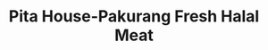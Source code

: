 ---
title: "Pita House-Pakurang Fresh Halal Meat"
url: /auckland/pita-house-pakurang-fresh-halal-meat/
shop: butcher
---